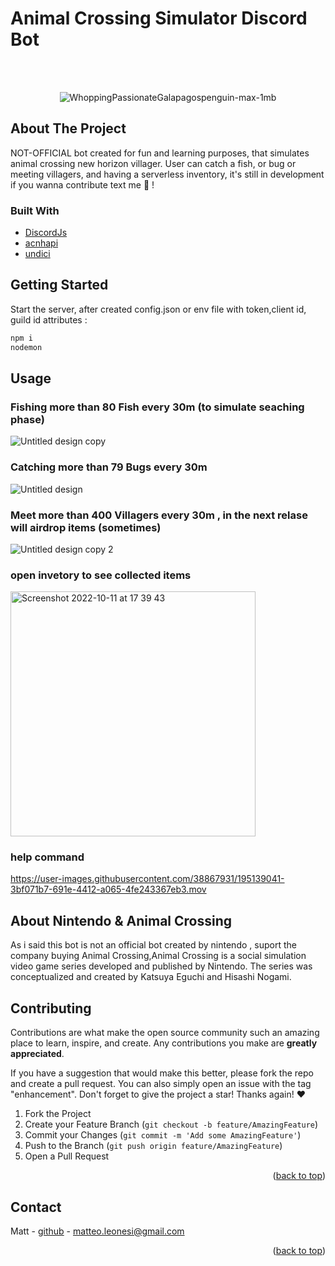 
  <h1>Animal Crossing Simulator Discord Bot</h1>
<br />
<br />
<div align="center">
  <a>
  
![WhoppingPassionateGalapagospenguin-max-1mb](https://user-images.githubusercontent.com/38867931/195134000-4b8e89bd-035a-4eb2-ae94-c96513ee61da.gif)

  </a>
</div>



## About The Project
NOT-OFFICIAL bot created for fun and learning purposes, that simulates animal crossing new horizon villager. User can catch a fish, or bug or meeting villagers, and having a serverless inventory, it's still in development if you wanna contribute text me 🌻 !


### Built With
* [DiscordJs](https://discord.js.org/#/)
* [acnhapi](http://acnhapi.com/)
* [undici](https://github.com/nodejs/undici)

<!-- GETTING STARTED -->
## Getting Started
Start the server, after created config.json or env file with token,client id, guild id attributes : 
  ```sh
 npm i 
 nodemon 
  ```

## Usage

### Fishing more than 80 Fish every 30m (to simulate seaching phase)
![Untitled design copy](https://user-images.githubusercontent.com/38867931/195138845-09f0bee2-a006-4da4-bfc4-d004ed8f3b62.png)

  
### Catching more than 79 Bugs every 30m 

![Untitled design](https://user-images.githubusercontent.com/38867931/195138866-a412852e-6f15-46f4-adfa-bdad94f8ac81.png)


### Meet more than 400 Villagers every 30m , in the next relase will airdrop items (sometimes)

![Untitled design copy 2](https://user-images.githubusercontent.com/38867931/195138881-0d8a59e3-0ddd-4624-bdf1-0e6af7419e89.png)

### open invetory to see collected items 

<img width="392" alt="Screenshot 2022-10-11 at 17 39 43" src="https://user-images.githubusercontent.com/38867931/195138925-34cb9e05-6bcb-4a19-a76a-7744fbdcb141.png">

### help command

https://user-images.githubusercontent.com/38867931/195139041-3bf071b7-691e-4412-a065-4fe243367eb3.mov



## About Nintendo & Animal Crossing 
As i said this bot is not an official bot created by nintendo , suport the company buying Animal Crossing,Animal Crossing is a social simulation video game series developed and published by Nintendo. The series was conceptualized and created by Katsuya Eguchi and Hisashi Nogami. 


## Contributing

Contributions are what make the open source community such an amazing place to learn, inspire, and create. Any contributions you make are **greatly appreciated**. 

If you have a suggestion that would make this better, please fork the repo and create a pull request. You can also simply open an issue with the tag "enhancement".
Don't forget to give the project a star! Thanks again! ❤️

1. Fork the Project
2. Create your Feature Branch (`git checkout -b feature/AmazingFeature`)
3. Commit your Changes (`git commit -m 'Add some AmazingFeature'`)
4. Push to the Branch (`git push origin feature/AmazingFeature`)
5. Open a Pull Request

<p align="right">(<a href="#top">back to top</a>)</p>


## Contact

Matt - [github](https://github.com/MatteoLeonesi) - matteo.leonesi@gmail.com



<p align="right">(<a href="#top">back to top</a>)</p>
